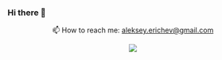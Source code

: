 ### Hi there 👋



<p align='center'>
   📫 How to reach me: <a href='mailto:aleksey.erichev@gmail.com'>aleksey.erichev@gmail.com</a>
</p>



<p align='center'>
<img src="https://img.shields.io/badge/Python-3776AB?style=for-the-badge&logo=python&logoColor=white" />
</p>


<!--
**Amudah41/Amudah41** is a ✨ _special_ ✨ repository because its `README.md` (this file) appears on your GitHub profile.

Here are some ideas to get you started:

- 🔭 I’m currently working on ...
- 🌱 I’m currently learning ...
- 👯 I’m looking to collaborate on ...
- 🤔 I’m looking for help with ...
- 💬 Ask me about ...
- 📫 How to reach me: ...
- 😄 Pronouns: ...
- ⚡ Fun fact: ...
<img src="{https://img.shields.io/badge/Python-3776AB?style=for-the-badge&logo=python&logoColor=white}" />
-->
